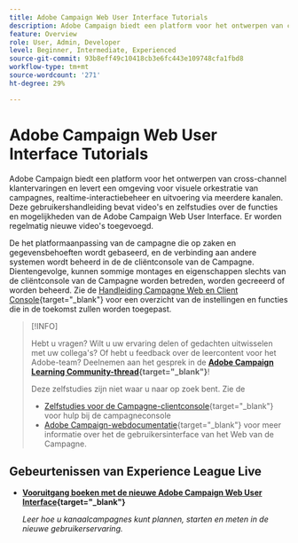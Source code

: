 ```yaml
---
title: Adobe Campaign Web User Interface Tutorials
description: Adobe Campaign biedt een platform voor het ontwerpen van cross-channel klantervaringen en levert een omgeving voor visuele orkestratie van campagnes, realtime-interactiebeheer en uitvoering via meerdere kanalen. Deze gebruikershandleiding bevat video's en zelfstudies over de functies en mogelijkheden van de Adobe Campaign Web User Interface.
feature: Overview
role: User, Admin, Developer
level: Beginner, Intermediate, Experienced
source-git-commit: 93b8eff49c10418cb3e6fc443e109748cfa1fbd8
workflow-type: tm+mt
source-wordcount: '271'
ht-degree: 29%

---
```


# Adobe Campaign Web User Interface Tutorials

Adobe Campaign biedt een platform voor het ontwerpen van cross-channel klantervaringen en levert een omgeving voor visuele orkestratie van campagnes, realtime-interactiebeheer en uitvoering via meerdere kanalen. Deze gebruikershandleiding bevat video&#39;s en zelfstudies over de functies en mogelijkheden van de Adobe Campaign Web User Interface. Er worden regelmatig nieuwe video&#39;s toegevoegd.

De het platformaanpassing van de campagne die op zaken en gegevensbehoeften wordt gebaseerd, en de verbinding aan andere systemen wordt beheerd in de de cliëntconsole van de Campagne. Dientengevolge, kunnen sommige montages en eigenschappen slechts van de cliëntconsole van de Campagne worden betreden, worden gecreeerd of worden beheerd. Zie de [Handleiding Campagne Web en Client Console](https://experienceleague.adobe.com/docs/campaign-web/v8/start/capability-matrix.html){target="_blank"} voor een overzicht van de instellingen en functies die in de toekomst zullen worden toegepast.

>[!INFO]
> 
> Hebt u vragen? Wilt u uw ervaring delen of gedachten uitwisselen met uw collega&#39;s? Of hebt u feedback over de leercontent voor het Adobe-team? Deelnemen aan het gesprek in de **[Adobe Campaign Learning Community-thread](https://experienceleaguecommunities.adobe.com:443/t5/adobe-campaign-classic/join-the-discussion-on-adobe-campaign-learning/td-p/419096){target="_blank"}**!
>
>
> Deze zelfstudies zijn niet waar u naar op zoek bent.
> Zie de
> * [Zelfstudies voor de Campagne-clientconsole](https://experienceleague.adobe.com/docs/campaign-learn/tutorials/overview.html){target="_blank"} voor hulp bij de campagneconsole
> * [Adobe Campaign-webdocumentatie](https://experienceleague.adobe.com/docs/campaign-web/v8/campaign-web-home.html){target="_blank"} voor meer informatie over het de gebruikersinterface van het Web van de Campagne.

<div id="recs-overview-body-1"></div>
<div id="recs-overview-body-2"></div>
<div id="recs-overview-body-3"></div>
<div id="recs-overview-body-4"></div>
<div id="recs-overview-body-5"></div>
<div id="recs-overview-body-6"></div>

<div id="staff-picks-section">
</div>

## Gebeurtenissen van Experience League Live

* **[Vooruitgang boeken met de nieuwe Adobe Campaign Web User Interface](https://experienceleague.adobe.com/docs/events/experience-league-live-recordings/episodes/exl-live-episode-02-29-24.html){target="_blank"}**

  *Leer hoe u kanaalcampagnes kunt plannen, starten en meten in de nieuwe gebruikerservaring.*

